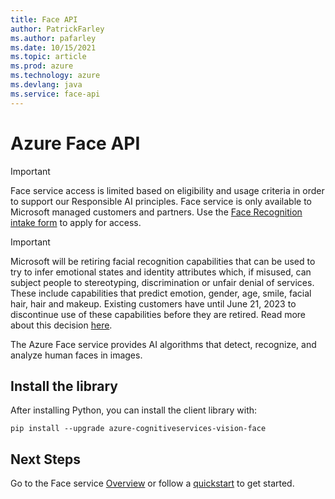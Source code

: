 ```yaml
---
title: Face API 
author: PatrickFarley
ms.author: pafarley
ms.date: 10/15/2021
ms.topic: article
ms.prod: azure
ms.technology: azure
ms.devlang: java
ms.service: face-api
---
```


# Azure Face API

> [!IMPORTANT]
> Face service access is limited based on eligibility and usage criteria in order to support our Responsible AI principles. Face service is only available to Microsoft managed customers and partners. Use the [Face Recognition intake form](https://aka.ms/facerecognition) to apply for access.

> [!IMPORTANT]
> Microsoft will be retiring facial recognition capabilities that can be used to try to infer emotional states and identity attributes which, if misused, can subject people to stereotyping, discrimination or unfair denial of services. These include capabilities that predict emotion, gender, age, smile, facial hair, hair and makeup. Existing customers have until June 21, 2023 to discontinue use of these capabilities before they are retired. Read more about this decision [here](https://azure.microsoft.com/blog/responsible-ai-investments-and-safeguards-for-facial-recognition/).

The Azure Face service provides AI algorithms that detect, recognize, and analyze human faces in images.

## Install the library

After installing Python, you can install the client library with:

```console
pip install --upgrade azure-cognitiveservices-vision-face
```

## Next Steps

Go to the Face service [Overview](https://docs.microsoft.com/azure/cognitive-services/face/overview) or follow a [quickstart](https://docs.microsoft.com/azure/cognitive-services/face/quickstarts/client-libraries) to get started.

